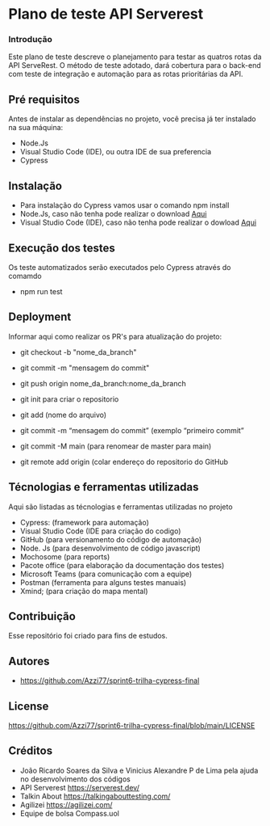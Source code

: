 
# Plano de teste API Serverest

### Introdução
Este plano de teste descreve o planejamento
para testar as quatros rotas da API ServeRest.
O método de teste adotado, dará cobertura
para o back-end com teste de integração e
automação para as rotas prioritárias da API.

## Pré requisitos
Antes de instalar as dependências no projeto, você precisa já ter instalado na sua máquina:
- Node.Js
- Visual Studio Code (IDE), ou outra IDE de sua preferencia
- Cypress

## Instalação

 - Para instalação do Cypress vamos usar o comando npm install 
 - Node.Js, caso não tenha pode realizar o download [Aqui](https://nodejs.org/en/)
 - Visual Studio Code (IDE), caso não tenha pode realizar o dowload [Aqui](https://code.visualstudio.com/download)
 

## Execução dos testes
Os teste automatizados serão executados pelo Cypress através do comamdo
- npm run test


## Deployment
Informar aqui como realizar os PR's para atualização do projeto:
- git checkout -b "nome_da_branch"
- git commit -m "mensagem do commit"
- git push origin nome_da_branch:nome_da_branch

- git init para criar o repositorio
- git add (nome do arquivo)
- git commit -m “mensagem do commit” (exemplo “primeiro commit”
- git commit -M main (para renomear de master para main)
- git remote add origin (colar endereço do repositorio do GitHub

## Técnologias e ferramentas utilizadas
Aqui são listadas as técnologias e ferramentas utilizadas no projeto

- Cypress: (framework para automação)
- Visual Studio Code (IDE para criação do codigo)
- GitHub (para versionamento do código de automação)
- Node. Js (para desenvolvimento de código javascript)
- Mochosome (para reports)
- Pacote office (para elaboração da documentação dos testes)
- Microsoft Teams (para comunicação com a equipe)
- Postman (ferramenta para alguns testes manuais)
- Xmind; (para criação do mapa mental)

## Contribuição
Esse repositório foi criado para fins de estudos.


## Autores
- https://github.com/Azzi77/sprint6-trilha-cypress-final



## License
https://github.com/Azzi77/sprint6-trilha-cypress-final/blob/main/LICENSE

## Créditos
- João Ricardo Soares da Silva e Vinicius Alexandre P de Lima pela ajuda no desenvolvimento dos códigos
- API Serverest https://serverest.dev/
- Talkin About https://talkingabouttesting.com/
- Agilizei https://agilizei.com/
- Equipe de bolsa Compass.uol
	


